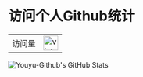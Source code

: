 # 访问个人Github统计

<!--
**Youyu-Github/Fangwentongji** is a ✨ _special_ ✨ repository because its `README.md` (this file) appears on your GitHub profile.

Here are some ideas to get you started:

- 🔭 I’m currently working on ...
- 🌱 I’m currently learning ...
- 👯 I’m looking to collaborate on ...
- 🤔 I’m looking for help with ...
- 💬 Ask me about ...
- 📫 How to reach me: ...
- 😄 Pronouns: ...
- ⚡ Fun fact: ...
-->
<table>
  <tr>
    <td>访问量</td>
    <td><img src="https://profile-counter.glitch.me/Youyu-Github/count.svg" alt="vistor count" height="30" /></td>
  </tr>
</table>

![Youyu-Github's GitHub Stats](https://github-readme-stats.vercel.app/api?username=Youyu-Github&show_icons=true&theme=radical)
